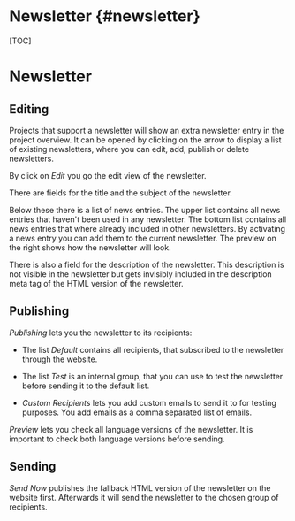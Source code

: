 Newsletter    {#newsletter}
==========

[TOC]

Newsletter
==========

Editing
-------

Projects that support a newsletter will show an extra newsletter entry in the project overview. It can be opened by clicking on the arrow to display a list of existing newsletters, where you can edit, add, publish or delete newsletters.

By click on *Edit* you go the edit view of the newsletter.

There are fields for the title and the subject of the newsletter.

Below these there is a list of news entries. The upper list contains all news entries that haven't been used in any newsletter. The bottom list contains all news entries that where already included in other newsletters. By activating a news entry you can add them to the current newsletter. The preview on the right shows how the newsletter will look.

There is also a field for the description of the newsletter. This description is not visible in the newsletter but gets invisibly included in the description meta tag of the HTML version of the newsletter.


Publishing
----------

*Publishing* lets you the newsletter to its recipients:

- The list *Default* contains all recipients, that subscribed to the newsletter through the website.

- The list *Test* is an internal group, that you can use to test the newsletter before sending it to the default list.

- *Custom Recipients* lets you add custom emails to send it to for testing purposes. You add emails as a comma separated list of emails.

*Preview* lets you check all language versions of the newsletter. It is important to check both language versions before sending.


Sending
-------

*Send Now* publishes the fallback HTML version of the newsletter on the website first. Afterwards it will send the newsletter to the chosen group of recipients.
